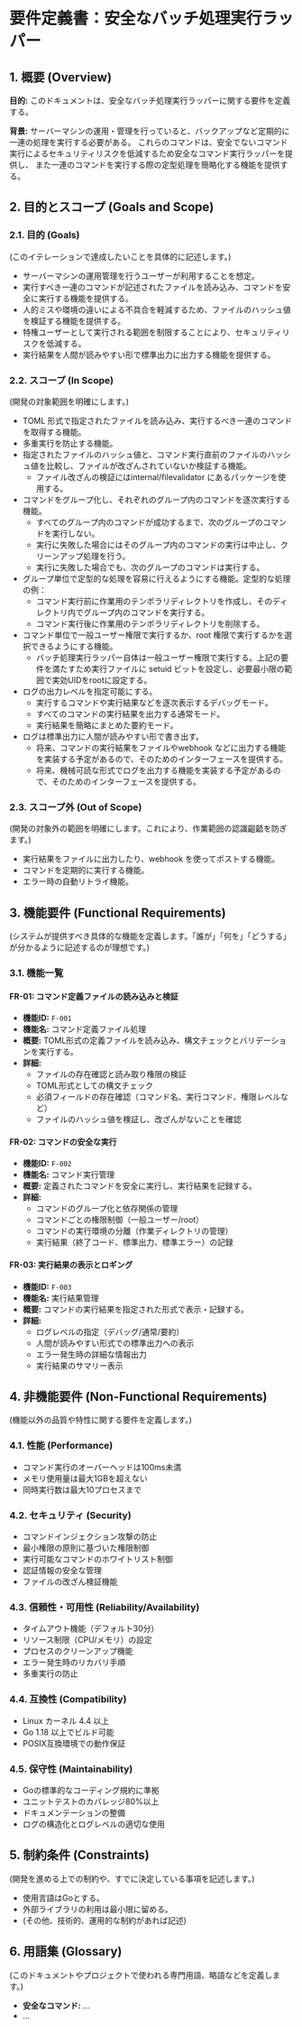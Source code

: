 # 要件定義書：安全なバッチ処理実行ラッパー

## 1. 概要 (Overview)

**目的:** このドキュメントは、安全なバッチ処理実行ラッパーに関する要件を定義する。

**背景:**
サーバーマシンの運用・管理を行っていると、バックアップなど定期的に一連の処理を実行する必要がある。
これらのコマンドは、安全でないコマンド実行によるセキュリティリスクを低減するため安全なコマンド実行ラッパーを提供し、
また一連のコマンドを実行する際の定型処理を簡略化する機能を提供する。

## 2. 目的とスコープ (Goals and Scope)

### 2.1. 目的 (Goals)
(このイテレーションで達成したいことを具体的に記述します。)

-   サーバーマシンの運用管理を行うユーザーが利用することを想定。
-   実行すべき一連のコマンドが記述されたファイルを読み込み、コマンドを安全に実行する機能を提供する。
-   人的ミスや環境の違いによる不具合を軽減するため、ファイルのハッシュ値を検証する機能を提供する。
-   特権ユーザーとして実行される範囲を制限することにより、セキュリティリスクを低減する。
-   実行結果を人間が読みやすい形で標準出力に出力する機能を提供する。

### 2.2. スコープ (In Scope)
(開発の対象範囲を明確にします。)

-   TOML 形式で指定されたファイルを読み込み、実行するべき一連のコマンドを取得する機能。
-   多重実行を防止する機能。
-   指定されたファイルのハッシュ値と、コマンド実行直前のファイルのハッシュ値を比較し、ファイルが改ざんされていないか検証する機能。
    -   ファイル改ざんの検証にはinternal/filevalidator にあるパッケージを使用する。
-   コマンドをグループ化し、それぞれのグループ内のコマンドを逐次実行する機能。
    -   すべてのグループ内のコマンドが成功するまで、次のグループのコマンドを実行しない。
    -   実行に失敗した場合にはそのグループ内のコマンドの実行は中止し、クリーンアップ処理を行う。
    -   実行に失敗した場合でも、次のグループのコマンドは実行する。
-   グループ単位で定型的な処理を容易に行えるようにする機能。定型的な処理の例：
    -   コマンド実行前に作業用のテンポラリディレクトリを作成し、そのディレクトリ内でグループ内のコマンドを実行する。
    -   コマンド実行後に作業用のテンポラリディレクトリを削除する。
-   コマンド単位で一般ユーザー権限で実行するか、root 権限で実行するかを選択できるようにする機能。
    -   バッチ処理実行ラッパー自体は一般ユーザー権限で実行する。上記の要件を満たすため実行ファイルに setuid ビットを設定し、必要最小限の範囲で実効UIDをrootに設定する。
-   ログの出力レベルを指定可能にする。
    -   実行するコマンドや実行結果などを逐次表示するデバッグモード。
    -   すべてのコマンドの実行結果を出力する通常モード。
    -   実行結果を簡略にまとめた要約モード。
-   ログは標準出力に人間が読みやすい形で書き出す。
    -   将来、コマンドの実行結果をファイルやwebhook などに出力する機能を実装する予定があるので、そのためのインターフェースを提供する。
    -   将来、機械可読な形式でログを出力する機能を実装する予定があるので、そのためのインターフェースを提供する。

### 2.3. スコープ外 (Out of Scope)
(開発の対象外の範囲を明確にします。これにより、作業範囲の認識齟齬を防ぎます。)

-   実行結果をファイルに出力したり、webhook を使ってポストする機能。
-   コマンドを定期的に実行する機能。
-   エラー時の自動リトライ機能。

## 3. 機能要件 (Functional Requirements)

(システムが提供すべき具体的な機能を定義します。「誰が」「何を」「どうする」が分かるように記述するのが理想です。)

### 3.1. 機能一覧

#### FR-01: コマンド定義ファイルの読み込みと検証
- **機能ID:** `F-001`
- **機能名:** コマンド定義ファイル処理
- **概要:** TOML形式の定義ファイルを読み込み、構文チェックとバリデーションを実行する。
- **詳細:**
  - ファイルの存在確認と読み取り権限の検証
  - TOML形式としての構文チェック
  - 必須フィールドの存在確認（コマンド名、実行コマンド、権限レベルなど）
  - ファイルのハッシュ値を検証し、改ざんがないことを確認

#### FR-02: コマンドの安全な実行
- **機能ID:** `F-002`
- **機能名:** コマンド実行管理
- **概要:** 定義されたコマンドを安全に実行し、実行結果を記録する。
- **詳細:**
  - コマンドのグループ化と依存関係の管理
  - コマンドごとの権限制御（一般ユーザー/root）
  - コマンドの実行環境の分離（作業ディレクトリの管理）
  - 実行結果（終了コード、標準出力、標準エラー）の記録

#### FR-03: 実行結果の表示とロギング
- **機能ID:** `F-003`
- **機能名:** 実行結果管理
- **概要:** コマンドの実行結果を指定された形式で表示・記録する。
- **詳細:**
  - ログレベルの指定（デバッグ/通常/要約）
  - 人間が読みやすい形式での標準出力への表示
  - エラー発生時の詳細な情報出力
  - 実行結果のサマリー表示

## 4. 非機能要件 (Non-Functional Requirements)

(機能以外の品質や特性に関する要件を定義します。)

### 4.1. 性能 (Performance)
- コマンド実行のオーバーヘッドは100ms未満
- メモリ使用量は最大1GBを超えない
- 同時実行数は最大10プロセスまで

### 4.2. セキュリティ (Security)
- コマンドインジェクション攻撃の防止
- 最小権限の原則に基づいた権限制御
- 実行可能なコマンドのホワイトリスト制御
- 認証情報の安全な管理
- ファイルの改ざん検証機能

### 4.3. 信頼性・可用性 (Reliability/Availability)
- タイムアウト機能（デフォルト30分）
- リソース制限（CPU/メモリ）の設定
- プロセスのクリーンアップ機能
- エラー発生時のリカバリ手順
- 多重実行の防止

### 4.4. 互換性 (Compatibility)
- Linux カーネル 4.4 以上
- Go 1.18 以上でビルド可能
- POSIX互換環境での動作保証

### 4.5. 保守性 (Maintainability)
- Goの標準的なコーディング規約に準拠
- ユニットテストのカバレッジ80%以上
- ドキュメンテーションの整備
- ログの構造化とログレベルの適切な使用

## 5. 制約条件 (Constraints)

(開発を進める上での制約や、すでに決定している事項を記述します。)

-   使用言語はGoとする。
-   外部ライブラリの利用は最小限に留める。
-   (その他、技術的、運用的な制約があれば記述)

## 6. 用語集 (Glossary)

(このドキュメントやプロジェクトで使われる専門用語、略語などを定義します。)

-   **安全なコマンド:** ...
-   ...
